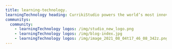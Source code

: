 ```yaml
---
title: learning-technology.
learningTechnology heading: CurrikiStudio powers the world’s most innovative learning technology.
communitys:
  community:
    - learningTechnology logos: /img/studio_new_logo.png
    - learningTechnology logos: /img/blog-index.jpg
    - learningTechnology logos: /img/image_2021_08_04t17_46_08_342z.png
---
```

